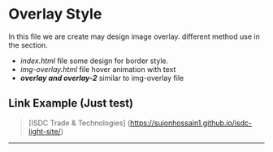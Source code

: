 # Overlay Style
In this file we are create may design image overlay.
different method use in the section.
 * _index.html_ file some design for border style.
 * _img-overlay.html_ file hover animation with text
 * **_overlay and overlay-2_** similar to img-overlay file

 ## Link Example (Just test)
 >[ISDC Trade & Technologies] (https://sujonhossain1.github.io/isdc-light-site/)

 ___
